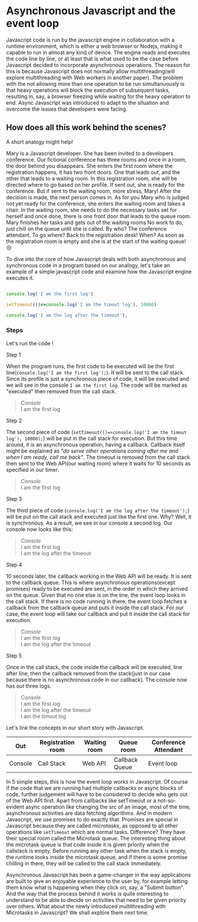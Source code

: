 # Asynchronous Javascript and the event loop

Javascript code is run by the javascript engine in collaboration with a runtime environment, which is either a web browser or Nodejs, making it capable to run in almost any kind of device. The engine reads and executes the code line by line, or at least that is what used to be the case before Javascript decided to incorporate asynchronous operations. The reason for this is because Javascript does not normally allow multithreading(will explore multithreading with Web workers in another paper). The problem with the not allowing more than one operation to be run simultanuously is that heavy operations will block the execution of subsequent tasks, resulting in, say, a browser freezing while waiting for the heavy operation to end. Async Javascript was introduced to adapt to the situation and overcome the issues that developers were facing. 

## How does all this work behind the scenes?

A short analogy might help! 

Mary is a Javascript developer. She has been invited to a developers conference. Our fictional conference has three rooms and once in a room, the door behind you disappears. She enters the first room where the registration happens, it has two front doors. One that leads out, and the other that leads to a waiting room. In this registration room, she will be directed where to go based on her profile. If sent out, she is ready for the conference. But if sent to the waiting room, more stress, Mary! After the decision is made, the next person comes in. As for you Mary who is judged not yet ready for the conference, she enters the waiting room and takes a chair. In the waiting room, she needs to do the necessary tasks set for herself and once done, there is one front door that leads to the queue room. Mary finishes her tasks and gets out of the waiting rooms No work to do, just chill on the queue until she is called. By who? The conference attendant. To go where? Back to the registration desk! When? As soon as the registration room is empty and she is at the start of the waiting queue! :unamused:

To dive into the core of how Javascript deals with both asynchronous and synchronous code in a program based on our analogy, let's take an example of a simple javascript code and examine how the Javascript engine executes it.

```Javascript

console.log('I am the first log')

setTimeout(()=>console.log('I am the timout log'), 10000)

console.log('I am the log after the timeout');

```


### Steps 

Let's run the code !

Step 1

When the program runs, the first code to be executed will be the first line(`console.log('I am the first log');`). It will be sent to the call stack. Since its profile is just a synchronous piece of code, it will be executed and we will see in the console `I am the first log`. The code will be marked as "executed" then removed from the call stack.

>_Console_\
> I am the first log

Step 2

The second piece of code (`setTimeout(()=>console.log('I am the timout log'), 10000);`) will be put in the call stack for execution. But this time around, it is an asynchronous operation, having a callback. Callback itself might be explained as _"do serve other operations coming after me and when I am ready, call me back"_. The timeout is removed from the call stack then sent to the Web API(our waiting room) where it waits for 10 seconds as specified in our timer. 

>_Console_\
> I am the first log

Step 3

The third piece of code (`console.log('I am the log after the timeout');`) will be put on the call stack and executed just like the first one. Why? Well, it is synchronous. As a result, we see in our console a second log. Our console now looks like this:

>_Console_\
> I am the first log\
> I am the log after the timeout

Step 4

10 seconds later, the callback working in the Web API will be ready. It is sent to the callback queue. This is where asynchronous operations(except promises) ready to be executed are sent, in the order in which they arrived on the queue. Given that no one else is on the line, the event loop looks in the call stack. If there is no code running in there, the event loop fetches a callback from the callback queue and puts it inside the call stack. For our case, the event loop will take our callback and put it inside the call stack for execution.

>_Console_\
> I am the first log\
> I am the log after the timeout

Step 5

Once in the call stack, the code inside the callback will be executed, line after line, then the callback removed from the stack(just in our case because there is no asynchronous code in our callback). The console now has out three logs.

>_Console_\
> I am the first log\
> I am the log after the timeout\
> I am the timout log


Let's link the concepts in our short story with Javascript.

| Out           | Registration room      | Waiting room     | Queue room      | Conference Attendant
| -----------   | -----------            | -----------      | -----------     | -----------
| Console       | Call Stack             | Web API          | Callback Queue  | Event loop


In 5 simple steps, this is how the event loop works in Javascript. Of course if the code that we are running had multiple callbacks or async blocks of code, further judgement will have to be considered to decide who gets out of the Web API first. Apart from callbacks like setTimeout or a not-so-evident async operation like changing the src of an image, most of the time, asynchronous activities are data fetching algorithms. And in modern Javascript, we use promises to do exactly that. Promises are special in Javascript because they are called _microtasks_, as opposed to all other operations like `setTimeout` which are normal tasks. Difference? They have their special room called the Microtask queue. The interesting thing about the microtask queue is that code inside it is given priority when the callstack is empty. Before running any other task when the stack is empty, the runtime looks inside the microtask queue, and if there is some promise chilling in there, they will be called to the call stack immediately. 

Asynchronous Javascript has been a game-changer in the way applications are built to give an enjoyable experience to the user by, for example letting them know what is happening when they click on, say, a "Submit button". And the way that the process behind it works is quite interesting to understand to be able to decide on activities that need to be given priority over others. What about the newly introduced multithreading with Microtasks in Javascript? We shall explore them next time.
